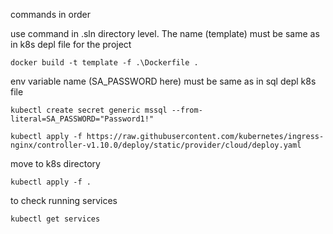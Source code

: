 commands in order


 use command in .sln directory level. The name (template) must be same as in k8s depl file for the project
```
docker build -t template -f .\Dockerfile .        
```

env variable name (SA_PASSWORD here) must be same as in sql depl k8s file
```
kubectl create secret generic mssql --from-literal=SA_PASSWORD="Password1!"    
```

```
kubectl apply -f https://raw.githubusercontent.com/kubernetes/ingress-nginx/controller-v1.10.0/deploy/static/provider/cloud/deploy.yaml
```

move to k8s directory
```
kubectl apply -f .
```

 to check running services
```
kubectl get services 
```
